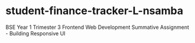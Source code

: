 # student-finance-tracker-L-nsamba
BSE Year 1 Trimester 3 Frontend Web Development Summative Assignment - Building Responsive UI
